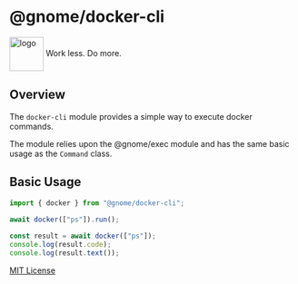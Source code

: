 # @gnome/docker-cli

<div height=30" vertical-align="top">
<image src="https://raw.githubusercontent.com/gnomejs/gnomejs/main/assets/icon.png"
    alt="logo" width="60" valign="middle" />
<span>Work less. Do more. </span>
</div>

## Overview

The `docker-cli` module provides a simple way to execute
docker commands.

The module relies upon the @gnome/exec module and
has the same basic usage as the `Command` class.

## Basic Usage

```typescript
import { docker } from "@gnome/docker-cli";
 
await docker(["ps"]).run();

const result = await docker(["ps"]);
console.log(result.code);
console.log(result.text());
```

[MIT License](./LICENSE.md)
